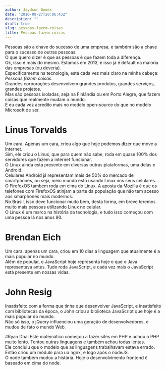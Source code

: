```yaml
---
author: Jaydson Gomes
date: "2016-09-27T20:06:43Z"
description: ""
draft: true
slug: pessoas-fazem-coisas
title: Pessoas fazem coisas
---
```


Pessoas são a chave do sucesso de uma empresa, e também são a chave para o sucesso de outras pessoas.  
O que quero dizer é que as pessoas é que fazem toda a diferença.  
Ok, isso é mais do mesmo. Estamos em 2013, e isso já é default na maioria das empresas (ou deveria).  
Especificamente na tecnologia, está cada vez mais claro na minha cabeça: *Pessoas fazem coisas*.  
Grandes corporações desenvolvem grandes produtos, grandes serviços, grandes projetos.  
Mas são pessoas isoladas, seja na Finlândia ou em Porto Alegre, que fazem coisas que realmente mudam o mundo.  
E eu cada vez acredito mais no modelo open-source do que no modelo Microsoft de ser.  


# Linus Torvalds  
Um cara. Apenas um cara, criou algo que hoje podemos dizer que move a Internet.  
Sim, ele criou o Linux, que para quem não sabe, roda em quase 100% dos servidores que fazem a internet funcionar.  
O Linux ainda está presente em diversas outras plataformas, uma delas o Android.  
Celulares Android já representam mais de 50% do mercado de smartphones, ou seja, meio mundo esta usando Linux nos seus celulares.  
O FirefoxOS também roda em cima do Linux. A aposta da Mozilla é que os telefones com FirefoxOS atinjam a parte da população que não tem acesso aos smarphones mais modernos.  
No Brasil, isso deve funcionar muito bem, desta forma, em breve teremos muito mais pessoas utilizando Linux no celular.  
O Linux é um marco na história da tecnologia, e tudo isso começou com uma pessoa lá nos anos 90.  

# Brendan Eich
Um cara. apenas um cara, criou em 10 dias a linguagem que atualmente é a mais popular no mundo.  
Além de popular, o JavaScript hoje representa hoje o que o Java representava antes. Tudo roda JavaScript, e cada vez mais o JavaScript está presente em nossas vidas.  

# John Resig  
Insatisfeito com a forma que tinha que desenvolver JavaScript, e insatisfeito com bibliotecas da época, o John criou a biblioteca JavaScript que hoje é a mais popular do mundo.  
Não só isso, o jQuery influenciou uma geração de desenvolvedores, e mudou de fato o mundo Web.

#Ryan Dhal
Este matemático começou a fazer sites em PHP e achou o PHP muito lento. Tentou outras linguagens e também achou todas lentas.  
Ele concluiu que o modelo que as linguagens trabalhavam estava errado.  
Então criou um módulo para uo ngnx, e logo após o nodeJS.  
O node também mudou a história. Hoje o desenvolvimento frontend é baseado em cima do node.

